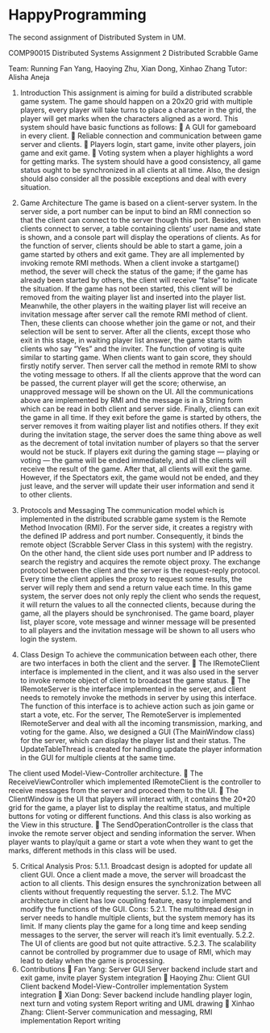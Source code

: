 # HappyProgramming
The second assignment of Distributed System in UM.




COMP90015 Distributed Systems
Assignment 2
Distributed Scrabble Game 




Team: Running
Fan Yang, Haoying Zhu, Xian Dong, Xinhao Zhang
Tutor: Alisha Aneja
 
1.	Introduction
This assignment is aiming for build a distributed scrabble game system. The game should happen on a 20x20 grid with multiple players, every player will take turns to place a character in the grid, the player will get marks when the characters aligned as a word.
This system should have basic functions as follows:
	A GUI for gameboard in every client.
	Reliable connection and communication between game server and clients.
	Players login, start game, invite other players, join game and exit game.
	Voting system when a player highlights a word for getting marks.
The system should have a good consistency, all game status ought to be synchronized in all clients at all time. Also, the design should also consider all the possible exceptions and deal with every situation.
2.	Game Architecture
The game is based on a client-server system. 
In the server side, a port number can be input to bind an RMI connection so that the client can connect to the server though this port. Besides, when clients connect to server, a table containing clients’ user name and state is shown, and a console part will display the operations of clients.
As for the function of server, clients should be able to start a game, join a game started by others and exit game. They are all implemented by invoking remote RMI methods. When a client invoke a startgame() method, the sever will check the status of the game; if the game has already been started by others, the client will receive “false” to indicate the situation. If the game has not been started, this client will be removed from the waiting player list and inserted into the player list. Meanwhile, the other players in the waiting player list will receive an invitation message after server call the remote RMI method of client. Then, these clients can choose whether join the game or not, and their selection will be sent to server. After all the clients, except those who exit in this stage, in waiting player list answer, the game starts with clients who say “Yes” and the inviter.
The function of voting is quite similar to starting game. When clients want to gain score, they should firstly notify server. Then server call the method in remote RMI to show the voting message to others. If all the clients approve that the word can be passed, the current player will get the score; otherwise, an unapproved message will be shown on the UI. All the communications above are implemented by RMI and the message is in a String form which can be read in both client and server side.
Finally, clients can exit the game in all time. If they exit before the game is started by others, the server removes it from waiting player list and notifies others. If they exit during the invitation stage, the server does the same thing above as well as the decrement of total invitation number of players so that the server would not be stuck. If players exit during the gaming stage — playing or voting — the game will be ended immediately, and all the clients will receive the result of the game. After that, all clients will exit the game. However, if the Spectators exit, the game would not be ended, and they just leave, and the server will update their user information and send it to other clients.
 
3.	Protocols and Messaging
The communication model which is implemented in the distributed scrabble game system is the Remote Method Invocation (RMI). For the server side, it creates a registry with the defined IP address and port number. Consequently, it binds the remote object (Scrabble Server Class in this system) with the registry. On the other hand, the client side uses port number and IP address to search the registry and acquires the remote object proxy. The exchange protocol between the client and the server is the request-reply protocol. Every time the client applies the proxy to request some results, the server will reply them and send a return value each time. In this game system, the server does not only reply the client who sends the request, it will return the values to all the connected clients, because during the game, all the players should be synchronised. The game board, player list, player score, vote message and winner message will be presented to all players and the invitation message will be shown to all users who login the system. 
4.	Class Design
To achieve the communication between each other, there are two interfaces in both the client and the server. 
	The IRemoteClient interface is implemented in the client, and it was also used in the server to invoke remote object of client to broadcast the game status.
	The IRemoteServer is the interface implemented in the server, and client needs to remotely invoke the methods in server by using this interface. The function of this interface is to achieve action such as join game or start a vote, etc.
For the server, The RemoteServer is implemented IRemoteServer and deal with all the incoming transmission, marking, and voting for the game.
Also, we designed a GUI (The MainWindow class) for the server, which can display the player list and their status.
The UpdateTableThread is created for handling update the player information in the GUI for multiple clients at the same time.
 
The client used Model-View-Controller architecture.
	The ReceiveViewController which implemented IRemoteClient is the controller to receive messages from the server and proceed them to the UI. 
	The ClientWindow is the UI that players will interact with, it contains the 20*20 grid for the game, a player list to display the realtime status, and multiple buttons for voting or different functions. And this class is also working as the View in this structure.
	The SendOperationController is the class that invoke the remote server object and sending information the server. When player wants to play/quit a game or start a vote when they want to get the marks, different methods in this class will be used.
 
5.	Critical Analysis
Pros:
5.1.1.	Broadcast design is adopted for update all client GUI. Once a client made a move, the server will broadcast the action to all clients. This design ensures the synchronization between all clients without frequently requesting the server.
5.1.2.	The MVC architecture in client has low coupling feature, easy to implement and modify the functions of the GUI.
Cons:
5.2.1.	The multithread design in server needs to handle multiple clients, but the system memory has its limit. If many clients play the game for a long time and keep sending messages to the server, the server will reach it’s limit eventually.
5.2.2.	The UI of clients are good but not quite attractive.
5.2.3.	The scalability cannot be controlled by programmer due to usage of RMI, which may lead to delay when the game is processing.
6.	Contributions
	Fan Yang: 
  Server GUI
 	Server backend include start and exit game, invite player
 	System integration
	Haoying Zhu: 
  Client GUI
 	Client backend Model-View-Controller implementation
 	System integration
	Xian Dong: 
 	Sever backend include handling player login, next turn and voting system
 	Report writing and UML drawing
	Xinhao Zhang: 
 Client-Server communication and messaging, RMI implementation
 	Report writing
